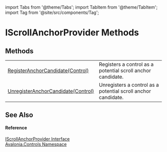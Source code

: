 import Tabs from '@theme/Tabs'; 
import TabItem from '@theme/TabItem'; 
import Tag from '@site/src/components/Tag'; 

# IScrollAnchorProvider Methods




## Methods
<table>
<tr>
<td><a href="M_Avalonia_Controls_IScrollAnchorProvider_RegisterAnchorCandidate">RegisterAnchorCandidate(Control)</a></td>
<td>Registers a control as a potential scroll anchor candidate.</td>
</tr>
<tr>
<td><a href="M_Avalonia_Controls_IScrollAnchorProvider_UnregisterAnchorCandidate">UnregisterAnchorCandidate(Control)</a></td>
<td>Unregisters a control as a potential scroll anchor candidate.</td>
</tr>
</table>

## See Also


#### Reference
<a href="T_Avalonia_Controls_IScrollAnchorProvider">IScrollAnchorProvider Interface</a>  
<a href="N_Avalonia_Controls">Avalonia.Controls Namespace</a>  
